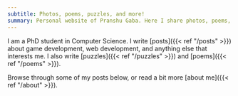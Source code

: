 ```yaml
---
subtitle: Photos, poems, puzzles, and more!
summary: Personal website of Pranshu Gaba. Here I share photos, poems, puzzles, and more!
---
```


I am a PhD student in Computer Science. I write [posts]({{< ref "/posts" >}}) about game development, web development, and anything else that interests me. I also write [puzzles]({{< ref "/puzzles" >}}) and [poems]({{< ref "/poems" >}}).

Browse through some of my posts below, or read a bit more [about me]({{< ref "/about" >}}).